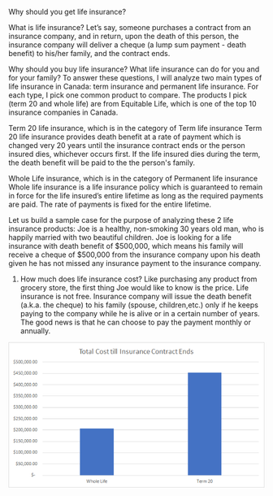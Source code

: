 Why should you get life insurance?

What is life insurance? Let’s say, someone purchases a contract from an insurance company, and in return, upon the death of this person, the insurance company will deliver a cheque (a lump sum payment - death benefit) to his/her family, and the contract ends.

Why should you buy life insurance? What life insurance can do for you and for your family? To answer these questions, I will analyze two main types of life insurance in Canada: term insurance and permanent life insurance. For each type, I pick one common product to compare. The products I pick (term 20 and whole life) are from Equitable Life, which is one of the top 10 insurance companies in Canada.

Term 20 life insurance, which is in the category of Term life insurance
Term 20 life insurance provides death benefit at a rate of payment which is changed very 20 years until the insurance contract ends or the person insured dies, whichever occurs first. If the life insured dies during the term, the death benefit will be paid to the the person's family.

Whole Life insurance, which is in the category of Permanent life insurance
Whole life insurance is a life insurance policy which is guaranteed to remain in force for the life insured’s entire lifetime as long as the required payments are paid. The rate of payments is fixed for the entire lifetime.

Let us build a sample case for the purpose of analyzing these 2 life insurance products: Joe is a healthy, non-smoking 30 years old man, who is happily married with two beautiful children. Joe is looking for a life insurance with death benefit of $500,000, which means his family will receive a cheque of $500,000 from the insurance company upon his death given he has not missed any insurance payment to the insurance company.

1. How much does life insurance cost?
Like purchasing any product from grocery store, the first thing Joe would like to know is the price. Life insurance is not free. Insurance company will issue the death benefit (a.k.a. the cheque) to his family (spouse, children,etc.) only if he keeps paying to the company while he is alive or in a certain number of years. The good news is that he can choose to pay the payment monthly or annually.

![images](/myimages/comparison_of_total_premium.png)
